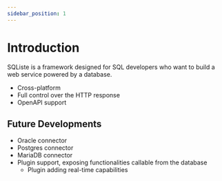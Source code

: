 ```yaml
---
sidebar_position: 1
---
```


# Introduction

SQListe is a framework designed for SQL developers who want to build a web service powered by a database.

- Cross-platform
- Full control over the HTTP response
- OpenAPI support

## Future Developments

- Oracle connector
- Postgres connector
- MariaDB connector
- Plugin support, exposing functionalities callable from the database
  - Plugin adding real-time capabilities
